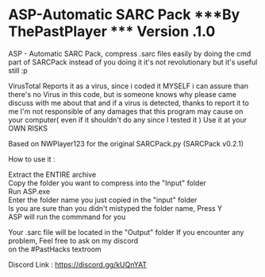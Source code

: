 # ASP-Automatic SARC Pack ***By ThePastPlayer *** Version .1.0

ASP - Automatic SARC Pack, compress .sarc files easily by doing the cmd part of SARCPack instead of you doing it
it's not revolutionary but it's useful still :p

VirusTotal Reports it as a virus, since i coded it MYSELF i can assure than there's no Virus in this code, but is someone
knows why please came discuss with me about that and if a virus is detected, thanks to report it to me
I'm not responsible of any damages that this program may cause on your computer( even if it shouldn't do any since I tested it ) Use it at your OWN RISKS

Based on NWPlayer123 for the original SARCPack.py (SARCPack v0.2.1)

How to use it :

Extract the ENTIRE archive                                                                                                                          
Copy the folder you want to compress into the "Input" folder                                                                                                  
Run ASP.exe                                                                                                                                                   
Enter the folder name you just copied in the "input" folder                                                                                                   
Is you are sure than you didn't mistyped the folder name, Press Y                                                                             
ASP will run the commmand for you                                                                                                                         

Your .sarc file will be located in the "Output" folder
If you encounter any problem, Feel free to ask on my discord                                                                                
on the #PastHacks textroom

Discord Link : https://discord.gg/kUQnYAT
